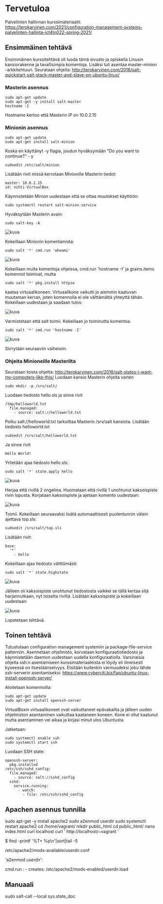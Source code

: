 # Tervetuloa

Palvelinten hallinnan kurssimateriaalit: <https://terokarvinen.com/2021/configuration-management-systems-palvelinten-hallinta-ict4tn022-spring-2021/>

## Ensimmäinen tehtävä

Ensimmäinen kurssitehtävä oli luoda tämä sivusto ja opiskella Linuxin kansiorakenne ja tavallisimpia komentoja. Lisäksi tuli asentaa master-minion -arkkitehtuuri. Seurataan ohjeita: <http://terokarvinen.com/2018/salt-quickstart-salt-stack-master-and-slave-on-ubuntu-linux/>

### Masterin asennus
    sudo apt-get update
    sudo apt-get -y install salt-master
    hostname -I 
    
Hostname kertoo että Masterin IP on 10.0.2.15

### Minionin asennus
    sudo apt-get update
    sudo apt-get install salt-minion
    
Koska en käyttänyt -y flagia, joudun hyväksymään "Do you want to continue?" - y
    
    sudoedit /etc/salt/minion

Lisätään rivit missä kerrotaan Minionille Masterin tiedot:
    
    master: 10.0.2.15
    id: nihti-VirtualBox

Käynnistetään Minion uudestaan että se ottaa muutokset käyttöön:

    sudo systemctl restart salt-minion.service

Hyväksytään Masterin avain:

    sudo salt-key -A

![kuva](https://user-images.githubusercontent.com/22195470/114585605-7d82a300-9c8c-11eb-860b-56eabd6db6a5.png)

Kokeillaan Minionin komentamista:

    sudo salt '*' cmd.run 'whoami'

![kuva](https://user-images.githubusercontent.com/22195470/114585855-be7ab780-9c8c-11eb-8cab-4a8e1f068b33.png)

Kokeillaan muita komentoja ohjeissa, cmd.run 'hostname -I' ja grains.items komennot toimivat, mutta 

    sudo salt '*' pkg.install httpie
    
kaataa virtuaalikoneen. Virtuaalikone vaikutti jo aiemmin kaatuvan muutaman kerran, joten komennolla ei ole välttämättä yhteyttä tähän. Kokeillaan uudestaan ja saadaan tulos:

![kuva](https://user-images.githubusercontent.com/22195470/114587541-7197e080-9c8e-11eb-9013-26b26a01b1c5.png)

Varmistetaan että salt toimii. Kokeillaan jo toiminutta komentoa.

    sudo salt '*' cmd.run 'hostname -I' 
    
![kuva](https://user-images.githubusercontent.com/22195470/114588283-2d591000-9c8f-11eb-97f8-ba8daa98b58b.png)

Siirrytään seuraaviin vaiheisiin.

### Ohjeita Minioneille Masterilta

Seurataan toista ohjetta: <http://terokarvinen.com/2018/salt-states-i-want-my-computers-like-this/>
Luodaan kansio Masterin ohjeita varten

    sudo mkdir -p /srv/salt/

Luodaan tiedosto hello.sls ja sinne rivit

    /tmp/helloworld.txt
      file.managed:
        - source: salt://helloworld.txt

Polku salt://helloworld.txt tarkoittaa Masterin /srv/salt kansiota. 
Lisätään tiedosto helloworld.txt

    sudoedit /srv/salt/helloworld.txt
    
Ja sinne rivit

    Hello World!

Yritetään ajaa tiedosto hello.sls:

    sudo salt '*' state.apply hello
    
![kuva](https://user-images.githubusercontent.com/22195470/114594451-ef131f00-9c95-11eb-9db2-b7d0bc9c8812.png)

Herjaa että rivillä 2 ongelma. Huomataan että rivillä 1 unohtunut kaksoispiste rivin lopusta. Korjataan kaksoispiste ja ajetaan komento uudestaan:

![kuva](https://user-images.githubusercontent.com/22195470/114594628-21248100-9c96-11eb-9703-f5b8de48889f.png)

Toimii. Kokeillaan seuraavaksi lisätä automaattisesti puolentunnin välein ajettava top.sls:

    sudoedit /srv/salt/top.sls
    
Lisätään rivit:
    
    base:
      '*'
        - hello

Kokeillaan ajaa tiedosto välittömästi:

    sudo salt '*' state.highstate

![kuva](https://user-images.githubusercontent.com/22195470/114594983-8aa48f80-9c96-11eb-93c8-6e9a2040b04b.png)

Jälleen oli kaksoispiste unohtunut tiedostosta vaikkei se tällä kertaa sitä harjannutkaan, nyt toiselta riviltä. Lisätään kaksoispiste ja kokeillaan uudestaan:

![kuva](https://user-images.githubusercontent.com/22195470/114596723-a01ab900-9c98-11eb-8650-564493c71f29.png)

Lopetetaan tehtävä.


## Toinen tehtävä

Tutustutaan configuration management systemiin ja package-file-service patterniin. Asennetaan ohjelmisto, korvataan konfiguraatiotiedosto ja käynnistetään daemon uudestaan uudella konfiguraatiolla. Varsinaisia ohjeita ssh:n asentamiseen kurssimateriaaleista ei löydy eli ilmeisesti kyseessä on itsestäänselvyys. Etsitään kuitenkin varmuudeksi joku lähde ssh-serverin asentamiseksi: <https://www.cyberciti.biz/faq/ubuntu-linux-install-openssh-server/>

Aloitetaan komennoilla:
        
    sudo apt-get update
    sudo apt-get install openssh-server

VirtualBoxin virtuaalikoneet ovat vaikuttaneet epävakailta ja jälleen uuden ohjelmiston asentaminen vaikuttaa kaataneen koneen. Kone ei ollut kaatunut mutta asentaminen vei aikaa ja kirjasi minut ulos Ubuntusta. 

Jatketaan:

    sudo systemctl enable ssh
    sudo systemctl start ssh
    
Luodaan SSH state:

    openssh-server:
      pkg.installed
    /etc/ssh/sshd_config:
      file.managed:
        - source: salt://sshd_config
      sshd:
        service.running:
          - watch:
            - file: /etc/ssh/sshd_config


## Apachen asennus tunnilla

sudo apt-get -y install apache2
sudo a2enmod userdir
sudo systemctl restart apache2
cd /home/vagrant/
mkdir public_html
cd public_html/
nano index.html
curl localhost
curl '
http://localhost/~vagrant
'
    
$ find -printf '%T+ %p\n'|sort|tail -5
        
/etc/apache2/mods-available/userdir.conf

'a2enmod userdir':
  
cmd.run
:
    - creates: /etc/apache2/mods-enabled/userdir.load

## Manuaali

sudo salt-call --local sys.state_doc
 
        

        


